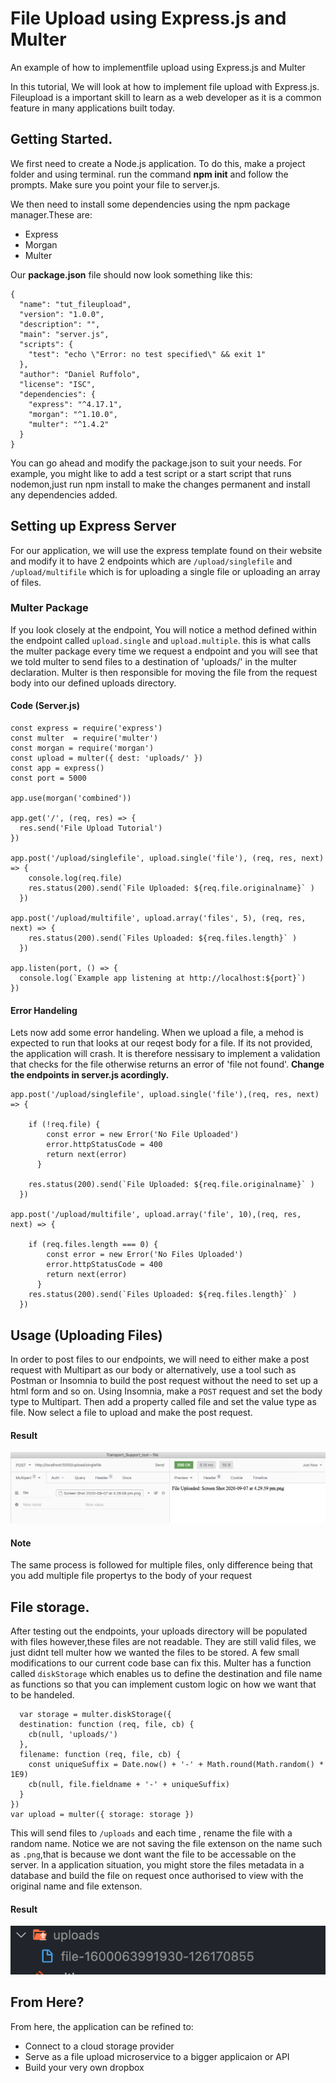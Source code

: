 # File Upload using Express.js and Multer
An example of how to implementfile upload using Express.js and Multer

In this tutorial, We will look at how to implement file upload with Express.js. Fileupload is a important skill to learn as a web developer as it is a common feature in many applications built today. 

## Getting Started.
We first need to create a Node.js application. To do this, make a project folder and using terminal.
run the command <strong>npm init</strong> and follow the prompts. Make sure you point your file to server.js.

We then need to install some dependencies using the npm package manager.These are:
- Express
- Morgan
- Multer
       
Our <strong>package.json</strong> file should now look something like this:
```
{
  "name": "tut_fileupload",
  "version": "1.0.0",
  "description": "",
  "main": "server.js",
  "scripts": {
    "test": "echo \"Error: no test specified\" && exit 1"
  },
  "author": "Daniel Ruffolo",
  "license": "ISC",
  "dependencies": {
    "express": "^4.17.1",
    "morgan": "^1.10.0",
    "multer": "^1.4.2"
  }
}
```

You can go ahead and modify the package.json to suit your needs. For example, you might like to add a test script or a start script that runs nodemon,just run npm install to make the changes permanent and install any dependencies added.

## Setting up Express Server
For our application, we will use the express template found on their website and modify it to have 2 endpoints which are `/upload/singlefile` and `/upload/multifile` which is for uploading a single file or uploading an array of files.

### Multer Package
If you look closely at the endpoint, You will notice a method defined within the endpoint called `upload.single` and `upload.multiple`.  this is what calls the multer package every time we request a endpoint and you will see that we told multer to send files to a destination of 'uploads/' in the multer declaration. Multer is then responsible for moving the file from the request body into our defined uploads directory.

#### Code (Server.js)
```
const express = require('express')
const multer  = require('multer')
const morgan = require('morgan')
const upload = multer({ dest: 'uploads/' })
const app = express()
const port = 5000

app.use(morgan('combined'))

app.get('/', (req, res) => {
  res.send('File Upload Tutorial')
})

app.post('/upload/singlefile', upload.single('file'), (req, res, next) => {
    console.log(req.file)
    res.status(200).send(`File Uploaded: ${req.file.originalname}` )
  })

app.post('/upload/multifile', upload.array('files', 5), (req, res, next) => {
    res.status(200).send(`Files Uploaded: ${req.files.length}` )
  })

app.listen(port, () => {
  console.log(`Example app listening at http://localhost:${port}`)
})
```
#### Error Handeling
Lets now add some error handeling. When we upload a file, a mehod is expected to run that looks at our reqest body for a file. If its not provided,
the application will crash. It is therefore nessisary to implement a validation that checks for the file otherwise returns an error of 'file not found'.
<strong>Change the endpoints in server.js acordingly.</strong>

```
app.post('/upload/singlefile', upload.single('file'),(req, res, next) => {

    if (!req.file) {
        const error = new Error('No File Uploaded')
        error.httpStatusCode = 400
        return next(error)
      }
   
    res.status(200).send(`File Uploaded: ${req.file.originalname}` )
  })

app.post('/upload/multifile', upload.array('file', 10),(req, res, next) => {

    if (req.files.length === 0) {
        const error = new Error('No Files Uploaded')
        error.httpStatusCode = 400
        return next(error)
      }
    res.status(200).send(`Files Uploaded: ${req.files.length}` )
  })
  ```

  ## Usage (Uploading Files)
  In order to post files to our endpoints, we will need to either make a post request with Multipart as our body or alternatively, use a tool such as Postman or Insomnia to build the post request without the need to set up a html form and so on.
  Using Insomnia, make a `POST` request and set the body type to Multipart. Then add a property called file and set the value type as file. Now select a file to upload and make the post request.
  
  #### Result
  ![Alt text](img/1.png?raw=true)
  #### Note
  The same process is followed for multiple files, only difference being that you add multiple file propertys to the body of your request

  ## File storage.
  After testing out the endpoints, your uploads directory will be populated with files however,these files are not readable. They are still valid files, we just didnt tell multer how we wanted the files to be stored.
  A few small modifications to our current code base can fix this. Multer has a function called `diskStorage` which enables us to define the destination and file name as functions so that you can implement custom logic on how we want that to be handeled.
  
  ```
    var storage = multer.diskStorage({
    destination: function (req, file, cb) {
      cb(null, 'uploads/')
    },
    filename: function (req, file, cb) {
      const uniqueSuffix = Date.now() + '-' + Math.round(Math.random() * 1E9)
      cb(null, file.fieldname + '-' + uniqueSuffix)
    }
  })
  var upload = multer({ storage: storage })
  ```

  This will send files to `/uploads` and each time , rename the file with a random name. Notice we are not saving the file extenson on the name such as `.png`,that is because we dont want the file to be accessable on the server. In a application situation, you might store the files metadata in a database and build the file on request once authorised to view with the original name and file extenson.

  #### Result
  ![Alt text](img/2.png?raw=true)

  ## From Here?
  From here, the application can be refined to:
   - Connect to a cloud storage provider
   - Serve as a file upload microservice to a bigger applicaion or API
   - Build your very own dropbox





